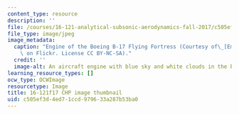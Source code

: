 ```yaml
---
content_type: resource
description: ''
file: /courses/16-121-analytical-subsonic-aerodynamics-fall-2017/c505ef3d4ed71ccd979633a287b53ba0_16-121f17-th.jpg
file_type: image/jpeg
image_metadata:
  caption: "Engine of the Boeing B-17 Flying Fortress (Courtesy of\_[Emmanuel\_Marion](https://www.flickr.com/photos/nikkormat777/6137054828/in/photostream/)\
    \ on Flickr. License CC BY-NC-SA)."
  credit: ''
  image-alt: An aircraft engine with blue sky and white clouds in the background
learning_resource_types: []
ocw_type: OCWImage
resourcetype: Image
title: 16-121f17 CHP image thumbnail
uid: c505ef3d-4ed7-1ccd-9796-33a287b53ba0
---
```

